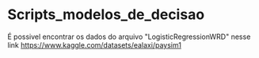 # Scripts_modelos_de_decisao

É possivel encontrar os dados do arquivo "LogisticRegressionWRD"  nesse link https://www.kaggle.com/datasets/ealaxi/paysim1
